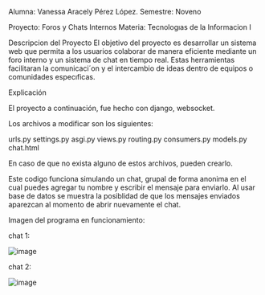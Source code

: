 Alumna: Vanessa Aracely Pérez López.
Semestre: Noveno

Proyecto: Foros y Chats Internos
Materia: Tecnologıas de la Informacion I

Descripcion del Proyecto
El objetivo del proyecto es desarrollar un sistema web que permita a los usuarios
colaborar de manera eficiente mediante un foro interno y un sistema de chat en
tiempo real. Estas herramientas facilitaran la comunicaci´on y el intercambio de
ideas dentro de equipos o comunidades especıficas.

Explicación 

El proyecto a continuación, fue hecho con django, websocket.

Los archivos a modificar son los siguientes:

urls.py
settings.py
asgi.py
views.py
routing.py
consumers.py
models.py
chat.html

En caso de que no exista alguno de estos archivos, pueden crearlo.

Este codigo funciona simulando un chat, grupal de forma anonima en el cual puedes agregar tu nombre y escribir el mensaje para enviarlo.
Al usar base de datos se muestra la posiblidad de que los mensajes enviados aparezcan al momento de abrir nuevamente el chat.

Imagen del programa en funcionamiento:

chat 1:

![image](https://github.com/user-attachments/assets/04a61d4d-2eea-4924-8dce-694868ca54ee)

chat 2: 

![image](https://github.com/user-attachments/assets/b7101b3c-95da-4ab1-9c8e-f0aed077d3a6)



